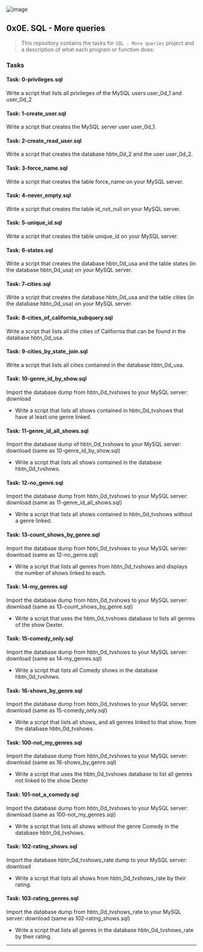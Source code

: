![image](https://user-images.githubusercontent.com/95341497/201103930-a0bb0529-0a5a-4a3a-a1be-daae3afaf1f8.png)


## 0x0E. SQL - More queries

> This repository contains the tasks for `SQL - More queries` project and a description of what each program or function does:

### Tasks

#### Task: 0-privileges.sql
Write a script that lists all privileges of the MySQL users user_0d_1 and user_0d_2

#### Task: 1-create_user.sql
Write a script that creates the MySQL server user user_0d_1.

#### Task: 2-create_read_user.sql
Write a script that creates the database hbtn_0d_2 and the user user_0d_2.

#### Task: 3-force_name.sql
Write a script that creates the table force_name on your MySQL server.

#### Task: 4-never_empty.sql
Write a script that creates the table id_not_null on your MySQL server.

#### Task: 5-unique_id.sql
Write a script that creates the table unique_id on your MySQL server.

#### Task: 6-states.sql
Write a script that creates the database hbtn_0d_usa and the table states (in the database hbtn_0d_usa) on your MySQL server.

#### Task: 7-cities.sql
Write a script that creates the database hbtn_0d_usa and the table cities (in the database hbtn_0d_usa) on your MySQL server.

#### Task: 8-cities_of_california_subquery.sql
Write a script that lists all the cities of California that can be found in the database hbtn_0d_usa.

#### Task: 9-cities_by_state_join.sql
Write a script that lists all cities contained in the database hbtn_0d_usa.

#### Task: 10-genre_id_by_show.sql
Import the database dump from hbtn_0d_tvshows to your MySQL server: download
* Write a script that lists all shows contained in hbtn_0d_tvshows that have at least one genre linked.

#### Task: 11-genre_id_all_shows.sql
Import the database dump of hbtn_0d_tvshows to your MySQL server: download (same as 10-genre_id_by_show.sql)
* Write a script that lists all shows contained in the database hbtn_0d_tvshows.

#### Task: 12-no_genre.sql
Import the database dump from hbtn_0d_tvshows to your MySQL server: download (same as 11-genre_id_all_shows.sql)
* Write a script that lists all shows contained in hbtn_0d_tvshows without a genre linked.

#### Task: 13-count_shows_by_genre.sql
Import the database dump from hbtn_0d_tvshows to your MySQL server: download (same as 12-no_genre.sql)
* Write a script that lists all genres from hbtn_0d_tvshows and displays the number of shows linked to each.

#### Task: 14-my_genres.sql
Import the database dump from hbtn_0d_tvshows to your MySQL server: download (same as 13-count_shows_by_genre.sql)
* Write a script that uses the hbtn_0d_tvshows database to lists all genres of the show Dexter.

#### Task: 15-comedy_only.sql
Import the database dump from hbtn_0d_tvshows to your MySQL server: download (same as 14-my_genres.sql)
* Write a script that lists all Comedy shows in the database hbtn_0d_tvshows.

#### Task: 16-shows_by_genre.sql
Import the database dump from hbtn_0d_tvshows to your MySQL server: download (same as 15-comedy_only.sql)
* Write a script that lists all shows, and all genres linked to that show, from the database hbtn_0d_tvshows.

#### Task: 100-not_my_genres.sql
Import the database dump from hbtn_0d_tvshows to your MySQL server: download (same as 16-shows_by_genre.sql)
* Write a script that uses the hbtn_0d_tvshows database to list all genres not linked to the show Dexter

#### Task: 101-not_a_comedy.sql
Import the database dump from hbtn_0d_tvshows to your MySQL server: download (same as 100-not_my_genres.sql)
* Write a script that lists all shows without the genre Comedy in the database hbtn_0d_tvshows.

#### Task: 102-rating_shows.sql
Import the database hbtn_0d_tvshows_rate dump to your MySQL server: download
* Write a script that lists all shows from hbtn_0d_tvshows_rate by their rating.

#### Task: 103-rating_genres.sql
Import the database dump from hbtn_0d_tvshows_rate to your MySQL server: download (same as 102-rating_shows.sql)
* Write a script that lists all genres in the database hbtn_0d_tvshows_rate by their rating.


___

